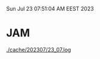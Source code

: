 Sun Jul 23 07:51:04 AM EEST 2023
# JAM
<a href='./cache/202307/23_07.log'>./cache/202307/23_07.log</a>
